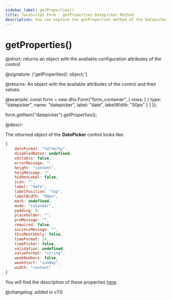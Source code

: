 ```yaml
---
sidebar_label: getProperties()
title: JavaScript Form - getProperties Datepicker Method 
description: You can explore the getProperties method of the Datepicker control of Form in the documentation of the DHTMLX JavaScript UI library. Browse developer guides and API reference, try out code examples and live demos, and download a free 30-day evaluation version of DHTMLX Suite.
---
```


# getProperties()

@short: returns an object with the available configuration attributes of the control

@signature: {'getProperties(): object;'}

@returns:
An object with the available attributes of the control and their values.

@example:
const form = new dhx.Form("form_container", {
    rows: [
        {
            type: "datepicker",
            name: "datepicker",
            label: "date",
            labelWidth: "50px"
        }
    ]
});

form.getItem("datepicker").getProperties();

@descr:

The returned object of the **DatePicker** control looks like:

~~~js
{
    dateFormat: "%d/%m/%y",
    disabledDates: undefined,
    editable: false,
    errorMessage: "",
    height: "content",
    helpMessage: "",
    hiddenLabel: false,
    icon: "",
    label: "date",
    labelPosition: "top",
    labelWidth: "50px",
    mark: undefined,
    mode: "calendar",
    padding: 0,
    placeholder: "",
    preMessage: "",
    required: false,
    successMessage: "",
    thisMonthOnly: false,
    timeFormat: 24,
    timePicker: false,
    validation: undefined,
    valueFormat: "string",
    weekNumbers: false,
    weekStart: "sunday",
    width: "content"
}
~~~

You will find the description of these properties [here](form/api/calendar/api_calendar_properties.md).

@changelog: added in v7.0
